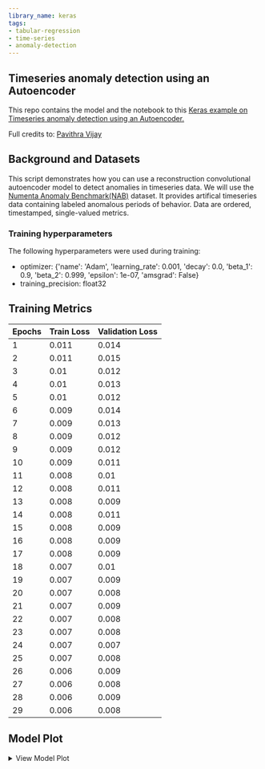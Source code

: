 ```yaml
---
library_name: keras
tags:
- tabular-regression
- time-series
- anomaly-detection
---
```


## Timeseries anomaly detection using an Autoencoder

This repo contains the model and the notebook to this [Keras example on Timeseries anomaly detection using an Autoencoder.](https://keras.io/examples/timeseries/timeseries_anomaly_detection/)

Full credits to: [Pavithra Vijay](https://github.com/pavithrasv)


## Background and Datasets

This script demonstrates how you can use a reconstruction convolutional autoencoder model to detect anomalies in timeseries data. We will use the [Numenta Anomaly Benchmark(NAB)](https://www.kaggle.com/datasets/boltzmannbrain/nab) dataset. It provides artifical timeseries data containing labeled anomalous periods of behavior. Data are ordered, timestamped, single-valued metrics.



### Training hyperparameters

The following hyperparameters were used during training:
- optimizer: {'name': 'Adam', 'learning_rate': 0.001, 'decay': 0.0, 'beta_1': 0.9, 'beta_2': 0.999, 'epsilon': 1e-07, 'amsgrad': False}
- training_precision: float32

 ## Training Metrics

| Epochs | Train Loss | Validation Loss |
 |--- |--- |--- |
| 1| 0.011|  0.014| 
| 2| 0.011|  0.015| 
| 3| 0.01|  0.012| 
| 4| 0.01|  0.013| 
| 5| 0.01|  0.012| 
| 6| 0.009|  0.014| 
| 7| 0.009|  0.013| 
| 8| 0.009|  0.012| 
| 9| 0.009|  0.012| 
| 10| 0.009|  0.011| 
| 11| 0.008|  0.01| 
| 12| 0.008|  0.011| 
| 13| 0.008|  0.009| 
| 14| 0.008|  0.011| 
| 15| 0.008|  0.009| 
| 16| 0.008|  0.009| 
| 17| 0.008|  0.009| 
| 18| 0.007|  0.01| 
| 19| 0.007|  0.009| 
| 20| 0.007|  0.008| 
| 21| 0.007|  0.009| 
| 22| 0.007|  0.008| 
| 23| 0.007|  0.008| 
| 24| 0.007|  0.007| 
| 25| 0.007|  0.008| 
| 26| 0.006|  0.009| 
| 27| 0.006|  0.008| 
| 28| 0.006|  0.009| 
| 29| 0.006|  0.008| 
 ## Model Plot

<details>
<summary>View Model Plot</summary>

![Model Image](./model.png)

</details>